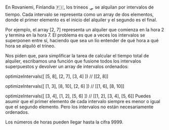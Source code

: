 En Rovaniemi, Finlandia 🇫🇮, los trineos 🛷 se alquilan por intervalos de tiempo. Cada intervalo se representa como un array de dos elementos, donde el primer elemento es el inicio del alquiler y el segundo es el final.

Por ejemplo, el array [2, 7] representa un alquiler que comienza en la hora 2 y termina en la hora 7. El problema es que a veces los intervalos se superponen entre sí, haciendo que sea un lío entender de qué hora a qué hora se alquiló el trineo.

Nos piden que, para simplificar la tarea de calcular el tiempo total de alquiler, escribamos una función que fusione todos los intervalos superpuestos y devolver un array de intervalos ordenados:

optimizeIntervals([
  [5, 8],
  [2, 7],
  [3, 4]
]) // [[2, 8]]

optimizeIntervals([
  [1, 3],
  [8, 10],
  [2, 6]
]) // [[1, 6], [8, 10]]

optimizeIntervals([
  [3, 4],
  [1, 2],
  [5, 6]
]) // [[1, 2], [3, 4], [5, 6]]
Puedes asumir que el primer elemento de cada intervalo siempre es menor o igual que el segundo elemento. Pero los intervalos no están necesariamente ordenados.

Los números de horas pueden llegar hasta la cifra 9999.